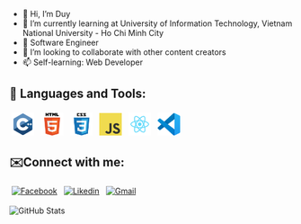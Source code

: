 - 👋 Hi, I’m Duy
- 🌱 I’m currently learning at University of Information Technology, Vietnam National University - Ho Chi Minh City
- 💞️ Software Engineer
- 👯 I’m looking to collaborate with other content creators
- 📫 Self-learning: Web Developer


## 🧰 Languages and Tools:
<p>
<img src="https://raw.githubusercontent.com/github/explore/80688e429a7d4ef2fca1e82350fe8e3517d3494d/topics/cpp/cpp.png" alt="CPP" height="40" style="vertical-align:top; margin:4px">
<img src="https://raw.githubusercontent.com/github/explore/80688e429a7d4ef2fca1e82350fe8e3517d3494d/topics/html/html.png" alt="HTML" height="40" style="vertical-align:top; margin:4px">
<img src="https://raw.githubusercontent.com/github/explore/80688e429a7d4ef2fca1e82350fe8e3517d3494d/topics/css/css.png" alt="CSS" height="40" style="vertical-align:top; margin:4px">
<img src="https://raw.githubusercontent.com/github/explore/80688e429a7d4ef2fca1e82350fe8e3517d3494d/topics/javascript/javascript.png" alt="Javascript" height="40" style="vertical-align:top; margin:4px">
<img src="https://raw.githubusercontent.com/github/explore/80688e429a7d4ef2fca1e82350fe8e3517d3494d/topics/react/react.png" alt="React" height="40" style="vertical-align:top; margin:4px">
<img src="https://raw.githubusercontent.com/github/explore/80688e429a7d4ef2fca1e82350fe8e3517d3494d/topics/visual-studio-code/visual-studio-code.png" alt="VS Code" height="40" style="vertical-align:top; margin:4px">
</p>

## ✉️Connect with me:
<p>
 <a href="https://www.facebook.com/imyady86/" target="_blank" rel="noopener noreferrer"> <img src="https://upload.wikimedia.org/wikipedia/commons/thumb/b/b8/2021_Facebook_icon.svg/2048px-2021_Facebook_icon.svg.png" alt="Facebook" height="40" style="vertical-align:top; margin:4px"></a>
 <a href="https://www.linkedin.com/in/l%C3%AA-duy-undefined-418484247/" target="_blank" rel="noopener noreferrer"> <img src="https://upload.wikimedia.org/wikipedia/commons/thumb/e/e9/Linkedin_icon.svg/2048px-Linkedin_icon.svg.png" alt="Likedin" height="40" style="vertical-align:top; margin:4px"></a>
 <a href="mailto:duylangtu931@gmail.com"> <img src="https://cdn-icons-png.flaticon.com/512/281/281769.png" alt="Gmail" height="40" style="vertical-align:top; margin:4px"></a>
</p>

![GitHub Stats](https://github-readme-stats.vercel.app/api?username=LeDuy0806&theme=radical)
